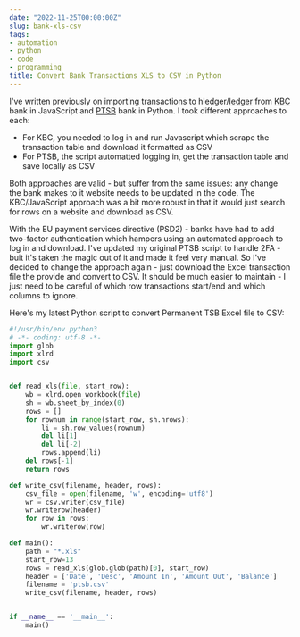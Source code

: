 ```yaml
---
date: "2022-11-25T00:00:00Z"
slug: bank-xls-csv
tags:
- automation
- python
- code
- programming
title: Convert Bank Transactions XLS to CSV in Python
---
```


I've written previously on importing transactions to hledger/[ledger][] from [KBC][] bank in JavaScript and [PTSB][] bank in Python. I took different approaches to each:

* For KBC, you needed to log in and run Javascript which scrape the transaction table and download it formatted as CSV
* For PTSB, the script automatted logging in, get the transaction table and save locally as CSV

Both approaches are valid - but suffer from the same issues: any change the bank makes to it website needs to be updated in the code. The KBC/JavaScript approach was a bit more robust in that it would just search for rows on a website and download as CSV.

With the EU payment services directive (PSD2) - banks have had to add two-factor authentication which hampers using an automated approach to log in and download. I've updated my original PTSB script to handle 2FA - buit it's taken the magic out of it and made it feel very manual. So I've decided to change the approach again - just download the Excel transaction file the provide and convert to CSV. It should be much easier to maintain - I just need to be careful of which row transactions start/end and which columns to ignore.


Here's my latest Python script to convert Permanent TSB Excel file to CSV:
```python
#!/usr/bin/env python3
# -*- coding: utf-8 -*-
import glob
import xlrd
import csv


def read_xls(file, start_row):
    wb = xlrd.open_workbook(file)
    sh = wb.sheet_by_index(0)
    rows = []
    for rownum in range(start_row, sh.nrows):
        li = sh.row_values(rownum)
        del li[1]
        del li[-2]
        rows.append(li)
    del rows[-1]
    return rows

def write_csv(filename, header, rows):
    csv_file = open(filename, 'w', encoding='utf8')
    wr = csv.writer(csv_file)
    wr.writerow(header)
    for row in rows:
        wr.writerow(row)

def main():
    path = "*.xls"
    start_row=13
    rows = read_xls(glob.glob(path)[0], start_row)
    header = ['Date', 'Desc', 'Amount In', 'Amount Out', 'Balance']
    filename = 'ptsb.csv'
    write_csv(filename, header, rows)


if __name__ == '__main__':
	main()

```


[ledger]: /ledger
[KBC]: /kbc-tx-js
[PTSB]: /bank-tx-py
[Python]: https://www.python.org 
[Microsoft Excel]: https://en.wikipedia.org/wiki/Microsoft_Excel
